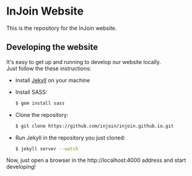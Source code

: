 # InJoin Website
This is the repository for the InJoin website.

## Developing the website
It's easy to get up and running to develop our website locally.  
Just follow the these instructions:

* Install [Jekyll](http://jekyllrb.com/docs/installation/) on your machine
* Install SASS:

  ```bash
  $ gem install sass
  ```
* Clone the repository:

  ```bash
  $ git clone https://github.com/injoin/injoin.github.io.git
  ```
* Run Jekyll in the repository you just cloned:

  ```bash
  $ jekyll server --watch
  ```

Now, just open a browser in the http://localhost:4000 address and start developing!